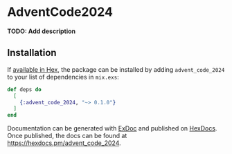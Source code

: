 # AdventCode2024

**TODO: Add description**

## Installation

If [available in Hex](https://hex.pm/docs/publish), the package can be installed
by adding `advent_code_2024` to your list of dependencies in `mix.exs`:

```elixir
def deps do
  [
    {:advent_code_2024, "~> 0.1.0"}
  ]
end
```

Documentation can be generated with [ExDoc](https://github.com/elixir-lang/ex_doc)
and published on [HexDocs](https://hexdocs.pm). Once published, the docs can
be found at <https://hexdocs.pm/advent_code_2024>.

